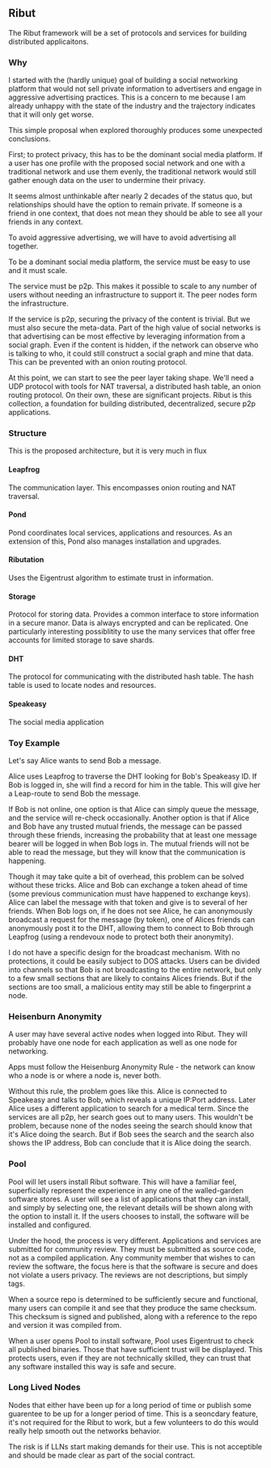 ## Ribut
The Ribut framework will be a set of protocols and services for building distributed applicaitons.

### Why
I started with the (hardly unique) goal of building a social networking platform that would not sell private information to advertisers and engage in aggressive advertising practices. This is a concern to me because I am already unhappy with the state of the industry and the trajectory indicates that it will only get worse.

This simple proposal when explored thoroughly produces some unexpected conclusions.

First; to protect privacy, this has to be the dominant social media platform. If a user has one profile with the proposed social network and one with a traditional network and use them evenly, the traditional network would still gather enough data on the user to undermine their privacy.

It seems almost unthinkable after nearly 2 decades of the status quo, but relationships should have the option to remain private. If someone is a friend in one context, that does not mean
they should be able to see all your friends in any context.

To avoid aggressive advertising, we will have to avoid advertising all together. 

To be a dominant social media platform, the service must be easy to use and it must scale.

The service must be p2p. This makes it possible to scale to any number of users without needing an infrastructure to support it. The peer nodes form the infrastructure.

If the service is p2p, securing the privacy of the content is trivial. But we must also secure the meta-data. Part of the high value of social networks is that advertising can be most effective by leveraging information from a social graph. Even if the content is hidden, if the network can observe who is talking to who, it could still construct a social graph and mine that data. This can be prevented with an onion routing protocol.

At this point, we can start to see the peer layer taking shape. We'll need a UDP protocol with tools for NAT traversal, a distributed hash table, an onion routing protocol. On their own, these are significant projects. Ribut is this collection, a foundation for building distributed, decentralized, secure p2p applications.

### Structure
This is the proposed architecture, but it is very much in flux

#### Leapfrog
The communication layer. This encompasses onion routing and NAT traversal.

#### Pond
Pond coordinates local services, applications and resources. As an extension of this, Pond also manages installation and upgrades.

#### Ributation
Uses the Eigentrust algorithm to estimate trust in information.

#### Storage
Protocol for storing data. Provides a common interface to store information in a secure manor. Data is always encrypted and can be replicated. One particularly interesting possiblitity to use the many services that offer free accounts for limited storage to save shards.

#### DHT
The protocol for communicating with the distributed hash table. The hash table is used to locate nodes and resources.

#### Speakeasy
The social media application

### Toy Example
Let's say Alice wants to send Bob a message.

Alice uses Leapfrog to traverse the DHT looking for Bob's Speakeasy ID. If Bob is logged in, she will find a record for him in the table. This will give her a Leap-route to send Bob the message.

If Bob is not online, one option is that Alice can simply queue the message, and the service will re-check occasionally. Another option is that if Alice and Bob have any trusted mutual friends, the message can be passed through these friends, increasing the probability that at least one message bearer will be logged in when Bob logs in. The mutual friends will not be able to read the message, but they will know that the communication is happening.

Though it may take quite a bit of overhead, this problem can be solved without these tricks. Alice and Bob can exchange a token ahead of time (some previous communication must have happened to exchange keys). Alice can label the message with that token and give is to several of her friends. When Bob logs on, if he does not see Alice, he can anonymously broadcast a request for the message (by token), one of Alices friends can anonymously post it to the DHT, allowing them to connect to Bob through Leapfrog (using a rendevoux node to protect both their anonymity).

I do not have a specific design for the broadcast mechanism. With no protections, it could be easily subject to DOS attacks. Users can be divided into channels so that Bob is not broadcasting to the entire network, but only to a few small sections that are likely to contains Alices friends. But if the sections are too small, a malicious entity may still be able to fingerprint a node.

### Heisenburn Anonymity
A user may have several active nodes when logged into Ribut. They will probably have one node for each application as well as one node for networking.

Apps must follow the Heisenburg Anonymity Rule - the network can know who a node is or where a node is, never both.

Without this rule, the problem goes like this. Alice is connected to Speakeasy and talks to Bob, which reveals a unique IP:Port address. Later Alice uses a different application to search for a medical term. Since the services are all p2p, her search goes out to many users. This wouldn't be problem, because none of the nodes seeing the search should know that it's Alice doing the search. But if Bob sees the search and the search also shows the IP address, Bob can conclude that it is Alice doing the search.

### Pool
Pool will let users install Ribut software. This will have a familiar feel, superficially represent the experience in any one of the walled-garden software stores. A user will see a list of applications that they can install, and simply by selecting one, the relevant details will be shown along with the option to install it. If the users chooses to install, the software will be installed and configured.

Under the hood, the process is very different. Applications and services are submitted for community review. They must be submitted as source code, not as a compiled application. Any community member that wishes to can review the software, the focus here is that the software is secure and does not violate a users privacy. The reviews are not descriptions, but simply tags.

When a source repo is determined to be sufficiently secure and functional, many users can compile it and see that they produce the same checksum. This checksum is signed and published, along with a reference to the repo and version it was compiled from.

When a user opens Pool to install software, Pool uses Eigentrust to check all published binaries. Those that have sufficient trust will be displayed. This protects users, even if they are not technically skilled, they can trust that any software installed this way is safe and secure.

### Long Lived Nodes
Nodes that either have been up for a long period of time or publish some guarentee to be up
for a longer period of time. This is a seoncdary feature, it's not required for the Ribut
to work, but a few volunteers to do this would really help smooth out the networks behavior.

The risk is if LLNs start making demands for their use. This is not acceptible and should be
made clear as part of the social contract.